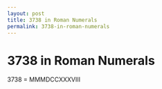```yaml
---
layout: post
title: 3738 in Roman Numerals
permalink: 3738-in-roman-numerals
---
```


# 3738 in Roman Numerals

3738 = MMMDCCXXXVIII
